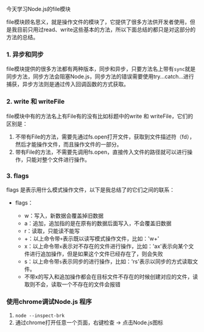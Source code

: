今天学习Node.js的file模块

file模块顾名思义，就是操作文件的模块了，它提供了很多方法供开发者使用，但是我目前只用过read、write这些基本的方法，所以下面总结的都只是对这部分的方法的总结。

### 1. 异步和同步

file模块提供的很多方法都有两种版本，同步和异步，只要方法名上带有`sync`就是同步方法，同步方法会阻塞Node.js，同步方法的错误需要使用try...catch...进行捕获，异步方法则是通过传入回调函数的方式获取。

### 2. write 和 writeFile

file模块中有的方法名上有File有的没有比如标题中的write 和 writeFile，它们的区别是：
1. 不带有File的方法，需要先通过fs.open打开文件，获取到文件描述符（fd），然后才能操作文件，而且操作文件的一部分。
2. 带有File的方法，不需要先调用fs.open，直接传入文件的路径就可以进行操作，只能对整个文件进行操作。

### 3. flags

flags 是表示用什么模式操作文件，以下是我总结了的它们之间的联系：

- flags：

    - w：写入，新数据会覆盖掉旧数据
    - a：追加，追加指的是在原有的数据后面写入，不会覆盖旧数据
    - r：读取，只能读不能写
    - +：以上命令带`+`表示既以读写模式操作文件，比如：'w+'
    - x：以上命令带`x`表示对不存在的文件进行操作，比如：'ax'表示向某个文件进行追加操作，但是如果这个文件已经存在了，则会失败
    - s：以上命令带`s`表示同步的进行操作，比如：'rs'表示以同步的方式读取文件。
    - 不带x的写入和追加操作都会在目标文件不存在的时候创建对应的文件，读取则不会，读取一个不存在的文件会报错


### 使用chrome调试Node.js 程序

1. `node --inspect-brk`
2. 通过chrome打开任意一个页面，右键检查 -> 点击Node.js图标